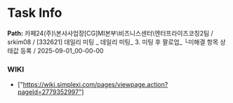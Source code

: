 # Task Info

**Path:** 카페24(주)\본사사업장\[CG]MI본부\비즈니스센터\엔터프라이즈코칭2팀 / srkim08 / [332621] 데일리 미팅 _ 데일리 미팅_ 3. 미팅 후 팔로업_ └미해결 항목 상태값 등록 / 2025-09-01_00-00-00

### WIKI
- ["https://wiki.simplexi.com/pages/viewpage.action?pageId=2779352997"]

